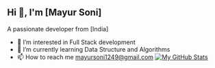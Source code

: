 ## Hi 👋, I'm [Mayur Soni]
A passionate developer from [India]
- 👀 I’m interested in Full Stack development
- 🌱 I’m currently learning Data Structure and Algorithms
- 📫 How to reach me mayursoni1249@gmail.com
[![My GitHub Stats](https://github-readme-stats.vercel.app/api?username=Mayursoni1518&show_icons=true&theme=radical)](https://github.com/anuraghazra/github-readme-stats)

<!---
Mayursoni1518/Mayursoni1518 is a ✨ special ✨ repository because its `README.md` (this file) appears on your GitHub profile.
You can click the Preview link to take a look at your changes.
--->
